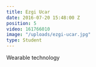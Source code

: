 ```yaml
---
title: Ezgi Ucar
date: 2016-07-20 15:48:00 Z
position: 5
video: 161766010
image: "/uploads/ezgi-ucar.jpg"
type: Student
---
```


Wearable technology
